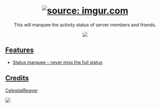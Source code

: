 <h1 align="center"><a href="https://i.imgur.com/IxPTqbi.png"><img src="https://i.imgur.com/IxPTqbi.png" title="source: imgur.com" /></a></h1>
<p align="center">This will marquee the activity status of server members and friends.</p>

<p align="center"><a href="https://github.com/CelestialReaver/BetterDiscord/blob/main/themes/StatusMarquee/assets/MarqueeStatus.gif"><img src="https://github.com/CelestialReaver/BetterDiscord/blob/main/themes/StatusMarquee/assets/MarqueeStatus.gif" /></p>

## Features
* Status marquee - never miss the full status

## Credits
<a href="https://github.com/CelestialReaver">CelestialReaver</a>

![](https://i.imgur.com/MA2fwa2.png)
